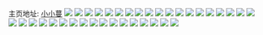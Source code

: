 主页地址: [小小蔓](https://weibo.com/u/1664953473) 
![](https://wx4.sinaimg.cn/mw2000/633d2c81ly1h9hdl0dj0fj20u00hbwgs.jpg) 
![](https://wx4.sinaimg.cn/mw2000/633d2c81ly1h9eu1jehmxj20u0140403.jpg) 
![](https://wx4.sinaimg.cn/mw2000/633d2c81ly1h9eu1jlhcwj20u0140ac2.jpg) 
![](https://wx4.sinaimg.cn/mw2000/633d2c81ly1h98k1a3eb3j20qo1acanf.jpg) 
![](https://wx4.sinaimg.cn/mw2000/633d2c81ly1h98k1adk8bj20qx0hy417.jpg) 
![](https://wx4.sinaimg.cn/mw2000/633d2c81ly1h98k1antvmj20u01rgthf.jpg) 
![](https://wx4.sinaimg.cn/mw2000/633d2c81ly1h98k19snsbj21900u0q9z.jpg) 
![](https://wx4.sinaimg.cn/mw2000/633d2c81ly1h97r8n1gqbj20u00u0qbd.jpg) 
![](https://wx4.sinaimg.cn/mw2000/633d2c81ly1h97k5wlpbgj20i802974c.jpg) 
![](https://wx4.sinaimg.cn/mw2000/633d2c81ly1h92w53cfl7j20u0140nbx.jpg) 
![](https://wx4.sinaimg.cn/mw2000/633d2c81ly1h92i1niqa4j20u00u0n2h.jpg) 
![](https://wx4.sinaimg.cn/mw2000/633d2c81ly1h92i1ns8ggj21330u0qa8.jpg) 
![](https://wx4.sinaimg.cn/mw2000/633d2c81ly1h92i2kz4rfj20ym0u00yv.jpg) 
![](https://wx4.sinaimg.cn/mw2000/633d2c81ly1h91ptczvt2j20u0140do7.jpg) 
![](https://wx4.sinaimg.cn/mw2000/633d2c81ly1h90hjwo7goj21400u0q74.jpg) 
![](https://wx4.sinaimg.cn/mw2000/633d2c81ly1h90hjx2dewj21400u00yq.jpg) 
![](https://wx4.sinaimg.cn/mw2000/633d2c81ly1h90hjxqzwej21400u00ws.jpg) 
![](https://wx4.sinaimg.cn/mw2000/633d2c81ly1h90hjxbbusj21400u0qal.jpg) 
![](https://wx4.sinaimg.cn/mw2000/633d2c81ly1h90hlzkw3wj21400u0wpl.jpg) 
![](https://wx4.sinaimg.cn/mw2000/633d2c81ly1h90hjy8daxj21400u0ahs.jpg) 
![](https://wx4.sinaimg.cn/mw2000/633d2c81ly1h8zelq56wej212l0ligq2.jpg) 
![](https://wx4.sinaimg.cn/mw2000/633d2c81ly1h8z7xgm7yyj20tw12tn8x.jpg) 
![](https://wx4.sinaimg.cn/mw2000/633d2c81ly1h8z85nx33lj20u00zpap5.jpg) 
![](https://wx4.sinaimg.cn/mw2000/633d2c81ly1h8z85orewaj20u0104n86.jpg) 
![](https://wx4.sinaimg.cn/mw2000/633d2c81ly1h8z85pte65j20u00zr1kx.jpg) 
![](https://wx4.sinaimg.cn/mw2000/633d2c81ly1h8wy1lgmkaj20tz0otq75.jpg) 
![](https://wx4.sinaimg.cn/mw2000/633d2c81ly1h8vb59p5n2j20u013u7eg.jpg) 
![](https://wx4.sinaimg.cn/mw2000/633d2c81ly1h7z9ikqsulj22d2340qv8.jpg) 
![](https://wx4.sinaimg.cn/mw2000/633d2c81ly1h7qviekfxxj20tw0mk46m.jpg) 
![](https://wx4.sinaimg.cn/mw2000/633d2c81ly1h7pc8fitf1j22c0340u0x.jpg) 
![](https://wx4.sinaimg.cn/mw2000/633d2c81ly1h7oc5ds9vmj20zo2561ky.jpg) 
![](https://wx4.sinaimg.cn/mw2000/633d2c81ly1h7oc5lliirj22c03401l2.jpg) 
![](https://wx4.sinaimg.cn/mw2000/633d2c81ly1h7oc5tyuv3j23402c01l2.jpg) 
![](https://wx4.sinaimg.cn/mw2000/633d2c81ly1h61y6t55qjj20dt0gbta0.jpg) 
![](https://wx4.sinaimg.cn/mw2000/633d2c81ly1h61y7fl6xnj21ds0n04qp.jpg) 
![](https://wx4.sinaimg.cn/mw2000/633d2c81ly1h5tu60n22aj20dw0dwab6.jpg) 

